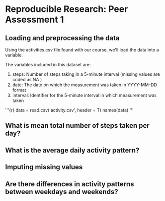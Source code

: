 # Reproducible Research: Peer Assessment 1


## Loading and preprocessing the data
Using the activities.csv file found with our course, we'll load the data into a variable.

The variables included in this dataset are:

1. steps: Number of steps taking in a 5-minute interval (missing values are coded as NA )
2. date: The date on which the measurement was taken in YYYY-MM-DD format
3. interval: Identifier for the 5-minute interval in which measurement was taken

'''{r}
data = read.csv('activity.csv', header = T)
names(data)
'''


## What is mean total number of steps taken per day?



## What is the average daily activity pattern?



## Imputing missing values



## Are there differences in activity patterns between weekdays and weekends?

